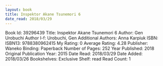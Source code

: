 ```yaml
---
layout: book
title: Inspektor Akane Tsunemori 6
date_read: 2018/03/29
---
```


Book Id: 39296439
Title: Inspektor Akane Tsunemori 6
Author: Gen Urobuchi
Author l-f: Urobuchi, Gen
Additional Authors: Anna Karpiuk
ISBN: 
ISBN13: 9788380962415
My Rating: 0
Average Rating: 4.28
Publisher: Waneko
Binding: Paperback
Number of Pages: 252
Year Published: 2018
Original Publication Year: 2015
Date Read: 2018/03/29
Date Added: 2018/03/26
Bookshelves: 
Exclusive Shelf: read
Read Count: 1

